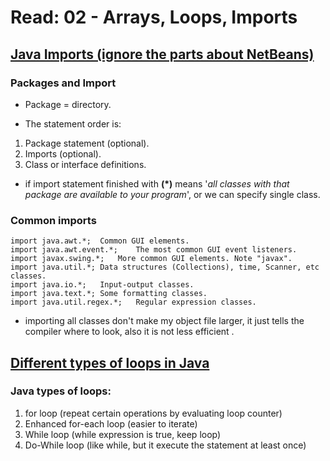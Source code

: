 # Read: 02 - Arrays, Loops, Imports

## [Java Imports (ignore the parts about NetBeans)](https://perso.ensta-paris.fr/~diam/java/online/notes-java/language/10basics/import.html)

### Packages and Import
- Package = directory.

- The statement order is:
1. Package statement (optional).
2. Imports (optional).
3. Class or interface definitions.

- if import statement finished with **(*)** means '*all classes with that package are available to your program*', or we can specify single class.

### Common imports
```
import java.awt.*;	Common GUI elements.
import java.awt.event.*;	The most common GUI event listeners.
import javax.swing.*;	More common GUI elements. Note "javax".
import java.util.*;	Data structures (Collections), time, Scanner, etc classes.
import java.io.*;	Input-output classes.
import java.text.*;	Some formatting classes.
import java.util.regex.*;	Regular expression classes.
```

-  importing all classes don't make my object file larger, it just tells the compiler where to look, also it is not less efficient .


## [Different types of loops in Java](https://www.baeldung.com/java-loops)

### Java types of loops:

1. for loop (repeat certain operations by evaluating loop counter)
2. Enhanced for-each loop (easier to iterate)
3. While loop (while expression is true, keep loop)
4. Do-While loop (like while, but it execute the statement at least once)